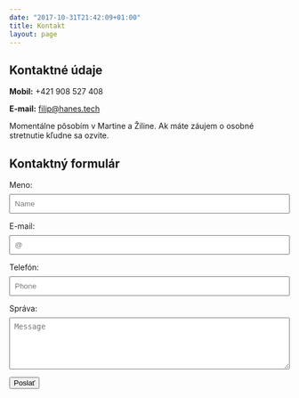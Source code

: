 ```yaml
---
date: "2017-10-31T21:42:09+01:00"
title: Kontakt
layout: page
---
```


## Kontaktné údaje

__Mobil:__ +421 908 527 408

__E-mail:__ filip@hanes.tech


Momentálne pôsobím v Martine a Žiline. Ak máte záujem o osobné stretnutie kľudne sa ozvite.

## Kontaktný formulár

<form action="https://formsubmit.co/filip@hanes.tech" method="POST">
<style>
label {
    display: block;
}
input,
textarea {
    width: 100%;
    padding: .5rem;
    margin: .5rem 0 0 0;
}
input[name="_honey"]{display:none;}
</style>
<p>
    <label>Meno:</label>
    <input type="text" class="form-control" placeholder="Name" name="name" required data-validation-required-message="Prosím zadajte svoje ctené meno.">
</p>
<p>
    <label>E-mail:</label>
    <input type="email" class="form-control" placeholder="@" name="email" required data-validation-required-message="Prosím zadajte svoju emailovú adresu.">
</p>
<p>
    <label>Telefón:</label>
    <input type="tel" class="form-control" placeholder="Phone" name="phone" data-validation-required-message="Prosím zadajte svoje telefónne číslo.">
</p>
<p>
    <label>Správa:</label>
    <textarea rows="5" class="form-control" placeholder="Message" name="text" required data-validation-required-message="Prosím napíšte obsah správy."></textarea>
</p>
<input type="hidden" name="_next" value="https://filiphanes.sk/kontakt">
<input type="text" name="_honey">
<input type="hidden" name="_captcha" value="false">
<p>
    <button type="submit" class="btn btn-default">Poslať</button>
</p>
</form>